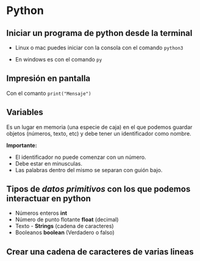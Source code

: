 # Python 

## Iniciar un programa de python desde la terminal
+ Linux o mac puedes iniciar con la consola con el comando `python3 `
* En windows es con el comando `py`

## Impresión en pantalla
Con el comanto `print("Mensaje")`

## Variables
Es un lugar en memoria (una especie de caja) en el que podemos guardar objetos (números, texto, etc) y debe tener un identificador como nombre.

**Importante:**

+ El identificador no puede comenzar con un número.
+ Debe estar en minusculas. 
+ Las palabras dentro del mismo se separan con guión bajo.

## Tipos de *datos primitivos* con los que podemos interactuar en python
+ Números enteros **int**
+ Número de punto flotante **float** (decimal)
+ Texto -  **Strings** (cadena de caracteres)
+ Booleanos **boolean** (Verdadero o falso)

## Crear una cadena de caracteres de varias lineas
